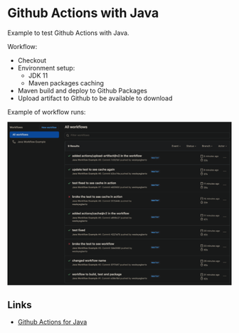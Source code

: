 # Github Actions with Java

Example to test Github Actions with Java.

Workflow:

- Checkout
- Environment setup:
  - JDK 11
  - Maven packages caching
- Maven build and deploy to Github Packages
- Upload artifact to Github to be available to download

Example of workflow runs:

![Results](imgs/workflow-print.png)

## Links

- [Github Actions for Java](https://docs.github.com/en/actions/language-and-framework-guides/github-actions-for-java)
